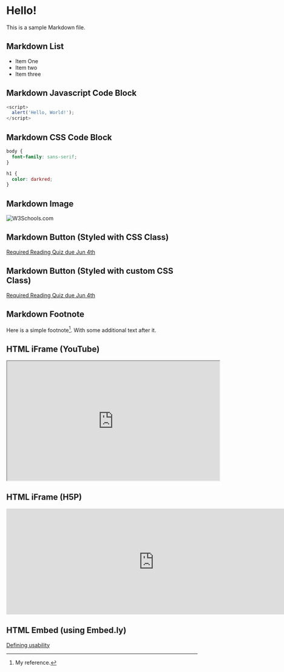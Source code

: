 # Hello!

This is a sample Markdown file.

## Markdown List
- Item One
- Item two
- Item three

## Markdown Javascript Code Block 
```javascript
<script>
  alert('Hello, World!');
</script>
```

## Markdown CSS Code Block 
```css
body {
  font-family: sans-serif;
}

h1 {
  color: darkred;
}
```

## Markdown Image
![W3Schools.com](https://www.w3schools.com/images/w3schools_green.jpg)

## Markdown Button (Styled with CSS Class)
[Required Reading Quiz due Jun 4th](https://canvas.sfu.ca/courses/44038/quizzes/166553 ':class=button')

<style>
.markdown-section .mybutton, .markdown-section .mybutton:hover {
  all:unset!important;
  cursor: pointer;
  color: #CC0000;
  height: auto;
  display: inline-block;
  border: 2px solid #CC0000;
  border-radius: .25rem;
  margin-top: 2px;
  margin-bottom: 2px;
  padding: 8px;
  line-height: 1.2rem;
  background-color: white;
  font-family: -apple-system, "Segoe UI", "Helvetica Neue", sans-serif;
  text-decoration: none;
  -webkit-appearance: none;
}
</style>

## Markdown Button (Styled with custom CSS Class)
[Required Reading Quiz due Jun 4th](https://canvas.sfu.ca/courses/44038/quizzes/166553 ':class=mybutton')

## Markdown Footnote
Here is a simple footnote[^1]. With some additional text after it.

## HTML iFrame (YouTube)
<div class="video-container-16by9"><iframe width="560" height="315" src="https://www.youtube.com/embed/lJIrF4YjHfQ">
</iframe></div>

## HTML iFrame (H5P) 
<iframe src="https://h5p.org/h5p/embed/214115" width="778" height="279" frameborder="0" allowfullscreen="allowfullscreen" allow="geolocation *; microphone *; camera *; midi *; encrypted-media *" title="User-Centered Design"></iframe><script src="https://h5p.org/sites/all/modules/h5p/library/js/h5p-resizer.js" charset="UTF-8"></script>

## HTML Embed (using Embed.ly) 
<a class="embedly-card" data-card-controls="0" data-card-align="left" href="https://blog.prototypr.io/defining-usability-e7bf42e8abd0">Defining usability</a>

[^1]: My reference.
